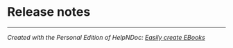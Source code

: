 # Release notes


***
_Created with the Personal Edition of HelpNDoc: [Easily create EBooks](<https://www.helpndoc.com/feature-tour>)_

